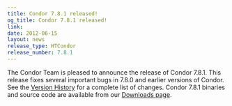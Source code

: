 ```yaml
---
title: Condor 7.8.1 released!
og_title: Condor 7.8.1 released!
link: 
date: 2012-06-15
layout: news
release_type: HTCondor
release_number: 7.8.1
---
```


The Condor Team is pleased to announce the release of Condor 7.8.1. This release fixes several important bugs in 7.8.0 and earlier versions of Condor.  See the <a href="manual/v7.8/9_3Stable_Release.html">Version History</a> for a complete list of changes. Condor 7.8.1 binaries and source code are available from our <a href="downloads/">Downloads page</a>. 
